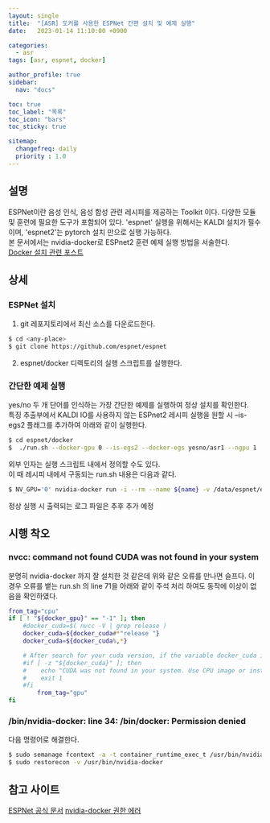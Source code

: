 ```yaml
---
layout: single
title:  "[ASR] 도커를 사용한 ESPNet 간편 설치 및 예제 실행"
date:   2023-01-14 11:10:00 +0900

categories:
  - asr
tags: [asr, espnet, docker]

author_profile: true
sidebar:
  nav: "docs"

toc: true
toc_label: "목록"
toc_icon: "bars"
toc_sticky: true

sitemap:
  changefreq: daily
  priority : 1.0
---
```


## 설명
ESPNet이란 음성 인식, 음성 합성 관련 레시피를 제공하는 Toolkit 이다. 다양한 모듈 및 훈련에 필요한 도구가 포함되어 있다. 'espnet' 실행을 위해서는 KALDI 설치가 필수이며, 'espnet2'는 pytorch 설치 만으로 실행 가능하다.  
본 문서에서는 nvidia-docker로 ESPnet2 훈련 예제 실행 방법을 서술한다.  
[Docker 설치 관련 포스트](https://0l-hnh.github.io/docker/docker-install  )

## 상세  
### ESPNet 설치  
1. git 레포지토리에서 최신 소스를 다운로드한다.  
```bash
$ cd <any-place>
$ git clone https://github.com/espnet/espnet
```
2. espnet/docker 디렉토리의 실행 스크립트를 실행한다.  

### 간단한 예제 실행  
yes/no 두 개 단어를 인식하는 가장 간단한 예제를 실행하여 정상 설치를 확인한다.  
특징 추출부에서 KALDI IO를 사용하지 않는 ESPnet2 레시피 실행을 원할 시 –is-egs2 플래그를 추가하여 아래와 같이 실행한다.  
```bash
$ cd espnet/docker
$  ./run.sh --docker-gpu 0 --is-egs2 --docker-egs yesno/asr1 --ngpu 1
```
외부 인자는 실행 스크립트 내에서 정의할 수도 있다.  
이 때 레시피 내에서 구동되는 run.sh 내용은 다음과 같다.  
```bash
$ NV_GPU='0' nvidia-docker run -i --rm --name ${name} -v /data/espnet/egs:/espnet/egs -v /data/espnet/espnet:/espnet/espnet -v /data/espnet/test:/espnet/test -v /data/espnet/utils:/esp       net/utils -v /data/espnet/egs2:/espnet/egs2 -v /data/espnet/espnet2:/espnet/espnet2 -v /dev/shm:/dev/shm espnet/espnet:gpu-latest-user-hanni /bin/bash -c 'cd /espnet/egs2/yesno/asr1; ./run.sh --ngpu 1’
```
정상 실행 시 출력되는 로그 파일은 추후 추가 예정  

## 시행 착오
### nvcc: command not found CUDA was not found in your system
분명히 nvidia-docker 까지 잘 설치한 것 같은데 위와 같은 오류를 만나면 슬프다. 이 경우 오류를 뱉는 run.sh 의 line 71을 아래와 같이 주석 처리 하여도 동작에 이상이 없음을 확인하였다.  
```bash
from_tag="cpu"
if [ ! "${docker_gpu}" == "-1" ]; then
    #docker_cuda=$( nvcc -V | grep release )
    docker_cuda=${docker_cuda#*"release "}
    docker_cuda=${docker_cuda%,*}

    # After search for your cuda version, if the variable docker_cuda is empty the program will raise an error
    #if [ -z "${docker_cuda}" ]; then
    #    echo "CUDA was not found in your system. Use CPU image or install NVIDIA-DOCKER, CUDA for GPU image."
    #    exit 1
    #fi
        from_tag="gpu"
fi
```  

### /bin/nvidia-docker: line 34: /bin/docker: Permission denied
다음 명령어로 해결한다.
```bash
$ sudo semanage fcontext -a -t container_runtime_exec_t /usr/bin/nvidia-docker
$ sudo restorecon -v /usr/bin/nvidia-docker
```

## 참고 사이트
[ESPNet 공식 문서](https://espnet.github.io/espnet/docker.html  )
[nvidia-docker 권한 에러](https://github.com/NVIDIA/nvidia-docker/issues/814  )
